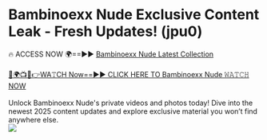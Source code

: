 # Bambinoexx Nude Exclusive Content Leak - Fresh Updates! (jpu0)

🔥 ACCESS NOW 🌍==►► <a href="https://tinyurl.com/2mz8nhtm" rel="nofollow">Bambinoexx Nude Latest Collection</a>
<br><br>
[🔴🌍📺📱👉WA𝚃CH Now==►► CLICK HERE TO Bambinoexx Nude 𝚆𝙰𝚃𝙲𝙷 NOW](https://tinyurl.com/2mz8nhtm)
<br><br>
Unlock Bambinoexx Nude's private videos and photos today! Dive into the newest 2025 content updates and explore exclusive material you won’t find anywhere else.
<br>
<a href="https://tinyurl.com/2mz8nhtm" rel="nofollow" data-target="animated-image.originalLink"><img src="https://camo.githubusercontent.com/8a4f000d20f83aca3bf7ec5f350d767afa0574a8a352519fd8cfa583a6f93a33/68747470733a2f2f692e696d6775722e636f6d2f644a486b345a712e676966" data-canonical-src="https://i.imgur.com/dJHk4Zq.gif" style="max-width: 100%; display: inline-block;" data-target="animated-image.originalImage"></a>
<br>
